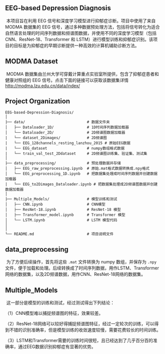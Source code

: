 ## EEG-based Depression Diagnosis

​        本项目旨在利用 EEG 信号和深度学习模型进行抑郁症诊断。项目中使用了来自 MODMA 数据集的 EEG 信号，通过多种数据预处理方法，包括将信号转化为适合自然语言处理的时间序列数据和频谱图数据，并使用不同的深度学习模型（包括 CNN、ResNet-18、Transformer 和 LSTM）进行模型训练和抑郁症识别。该项目的目标是为抑郁症的早期诊断提供一种高效的计算机辅助诊断方法。

## MODMA Dataset

​       MODMA 数据集由兰州大学可穿戴计算重点实验室所提供，包含了抑郁症患者和健康对照组的 EEG 信号。点击下面的链接可以获取该数据集详情 http://modma.lzu.edu.cn/data/index/

## Project Organization

```
EEG-based-Depression-Diagnosis/
│
├── data/                            # 数据文件夹
│   ├── Dataloader_1D/               # 1D时间序列数据加载器
│   └── Dataloader_2D/               # 2D频谱图数据加载器            
|   └── dataset_2Dimages/            # 2D频谱图
|   └── EEG_128channels_resting_lanzhou_2015 # 原始EEG数据
|   └── EEG_dataset                  # numpy数组格式数据
|   └── train_val_test_2Ddataset     # 2D频谱图训练集、验证集、测试集
│
├── data_preprocessing/              # 预处理数据并存储
│   ├── EEG_raw_preprocessing.ipynb  # 原始.mat格式数据转换成.npy格式
│   └── EEG_preprocessing_1D.ipynb   # 把数据集处理成时间序列数据并创建数据加载器
|   └── EEG_to2Dimages_Dataloader.ipynb # 把数据集处理成2D频谱图数据并创建数据加载器
│
├── Multiple_Models/                 # 模型训练和测试
│   ├── CNN.ipynb                    # CNN模型
│   ├── ResNet-18.ipynb              # ResNet-18 模型
│   ├── Transformer_model.ipynb      # Transformer 模型
│   └── LSTM.ipynb                   # LSTM 模型代码
│
│
└── README.md                        # 项目说明文件
```

## data_preprocessing

​        为了方便后续操作，首先将这些 `.mat` 文件转换为 numpy 数组，并保存为 `.npy` 文件，便于加载和处理。后续转换成了时间序列数据，用作LSTM、Transformer网络的数据集，以及2D频谱数据，用作CNN、ResNet-18网络的数据集。

## Multiple_Models

​        这一部分是模型的训练和测试，经过测试得出下列结论：

（1）CNN模型难以捕捉频谱图的特征，效果较差。

（2）ResNet-18网络可以较好得捕捉频谱图特征，经过一定轮次的训练，可以得到不错的识别准确率，但是模型训练的收敛速度较慢，需要花费较长的时间训练。

（3）LSTM和Transformer需要的训练时间很短，且已经达到了几乎百分百的准确率，通过EEG数据识别抑郁症有显著的优势。